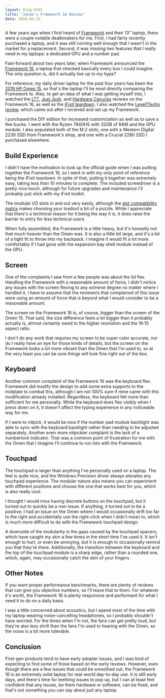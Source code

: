 ```yaml
---
layout: blog.html
title: "Jacen's Framework 16 Review"
date: 2024-02-22
---
```


A few years ago when I first heard of [Framework](https://frame.work) and their 13" laptop, there were a couple notable dealbreakers for me. First, I had fairly recently purchased a laptop, and it was still running well enough that I wasn't in the market for a replacement. Second, it was missing two features that I really need in my laptops: a dedicated GPU and a number pad.

Fast-forward about two years later, when Framework announced the [Framework 16](https://frame.work/products/laptop16-diy-amd-7040), a laptop that checked basically every box I could imagine. The only question is, did it actually live up to my hype?
<!-- more -->

For reference, my daily driver laptop for the past four years has been the [2019 HP Omen 15](https://www.hp.com/us-en/shop/pdp/omen-laptop-15t-7lg50av-1), so that's the laptop I'll be most directly comparing the Framework to. Also, to get an idea of what I was getting myself into, I watched the [LTT](https://www.youtube.com/watch?v=eUCm4wKarpQ), [Just Josh](https://www.youtube.com/watch?v=2sp5gmqKi7M), and [Hardware Canucks](https://www.youtube.com/watch?v=GnWfLVKgHFQ) reviews on the Framework 16, as well as the [iFixit teardown](https://www.youtube.com/watch?v=Y8uv8fajOrc). I also watched the [Level1Techs review](https://www.youtube.com/watch?v=A5cxtWvKors), which came out after I received and set up my Framework.

I purchased the DIY edition for increased customization as well as to save a few bucks. I went with the Ryzen 7840HS with 32GB of RAM and the GPU module. I also populated both of the M.2 slots, one with a Western Digital 2230 SSD from Framework's shop, and one with a Crucial 2280 SSD I purchased elsewhere.

## Build Experience

I didn't have the motivation to look up the official guide when I was putting together the Framework 16, so I went in with my only point of reference being the iFixit teardown. In spite of that, putting it together was extremely easy, taking less than 10 minutes to complete. The included screwdriver is a pretty nice touch, although for future upgrades and maintenance I'll probably just stick with my iFixit toolkit.

The modular I/O slots in and out very easily, although the [slot compatibility matrix](https://knowledgebase.frame.work/en_us/expansion-card-slot-functionality-on-framework-laptop-16-rkUjGm7cn) makes choosing your loadout a bit of a puzzle. While I appreciate that there's a technical reason for it being the way it is, it does raise the barrier to entry for less technical users.

When fully assembled, the Framework is a little heavy, but it's honestly not that much heavier than the Omen was. It is also a little bit large, and it's a bit of a tight fit to throw into my backpack. I imagine it would fit a lot more comfortably if I had gone with the expansion bay shell module instead of the GPU.

## Screen

One of the complaints I saw from a few people was about the lid flex. Handling the Framework with a reasonable amount of force, I didn't notice any issues with the screen flexing to any extreme degree no matter where I handled it. I have to assume that the reviewers that complained of this issue were using an amount of force that is beyond what I would consider to be a reasonable amount.

The screen on the Framework 16 is, of course, bigger than the screen of the Omen 15. That said, the size difference feels a lot bigger than it probably actually is, almost certainly owed to the higher resolution and the 16:10 aspect ratio.

I don't do any work that requires my screen to be super color accurate, nor do I really have an eye for those kinds of details, but the screen on the Framework looks a lot more vibrant than the Omen that I'm used to, so at the very least you can be sure things will look fine right out of the box.

## Keyboard

Another common complaint of the Framework 16 was the keyboard flex. Framework did modify the design to add some extra supports to the midplate to combat this, although I am not 100% sure if mine came with this modification already installed. Regardless, the keyboard felt more than sufficient for me personally. While the keyboard does flex visibly when I press down on it, it doesn't affect the typing experience in any noticeable way for me.

If I were to nitpick, it would be nice if the number pad module backlight was able to sync with the keyboard backlight rather than needing to be adjusted separately. Another even more nitpickier complaint is the lack of a numberlock indicator. That was a common point of frustration for me with the Omen that I imagine I'll continue to run into with the Framework.

## Touchpad

The touchpad is larger than anything I've personally used on a laptop. The feel is quite nice, and the Windows Precision driver always elevates any touchpad experience. The modular nature also means you can experiment with different positions and choose the one that works best for you, which is also really cool.

I thought I would miss having discrete buttons on the touchpad, but it turned out to quickly be a non-issue. If anything, it turned out to be a positive; I had an issue on the Omen where I would occasionally drift too far to the right and accidentally use the right-click when I didn't mean to, which is much more difficult to do with the Framework touchpad design.

A downside of the modularity is the gaps caused by the touchpad spacers, which have caught my skin a few times in the short time I've used it. It isn't enough to hurt, or even be annoying, but it is enough to occasionally remind you that they're there. Additionally, the transition between the keyboard and the top of the touchpad module is a sharp edge, rather than a rounded one, which, again, may occasionally catch the skin of your fingers.

## Other Notes

If you want proper performance benchmarks, there are plenty of reviews that can give you objective numbers, so I'll leave that to them. For whatever it's worth, the Framework 16 is plenty responsive and performant for what I need it to do on a daily basis.

I was a little concerned about acoustics, but I spend most of the time with my laptop wearing noise-cancelling headphones, so I probably shouldn't have worried. For the times when I'm not, the fans can get pretty loud, but they're also less shrill than the fans I'm used to hearing with the Omen, so the noise is a bit more tolerable.

## Conclusion

First-gen products tend to have early adopter issues, and I was kind of expecting to find some of those based on the early reviews. However, even though there are a few issues that could be smoothed out, the Framework 16 is an extremely solid laptop for real-world day-to-day use. It is still early days, and there's time for teething issues to pop up, but I can at least feel confident that any issues, be them hardware or software, can be fixed, and that's not something you can say about just any laptop.